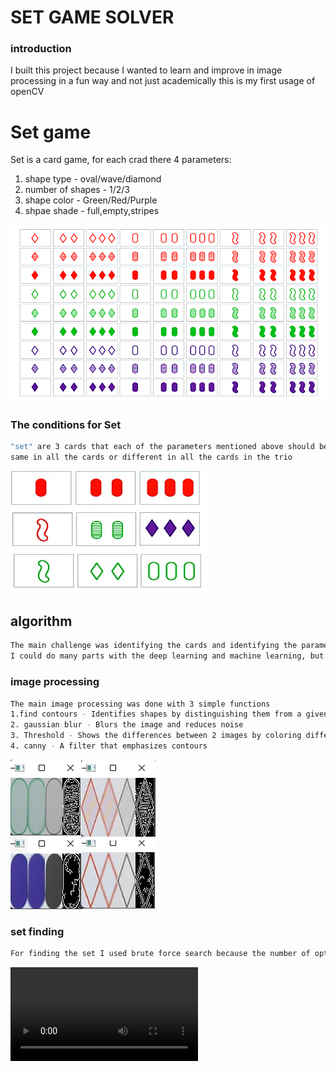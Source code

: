 # SET GAME SOLVER
### introduction
I built this project because I wanted to learn and improve in image processing in a fun way and not just academically
this is my first usage of openCV



# Set game
Set is a card game, for each crad there 4 parameters:
1. shape type - oval/wave/diamond
2. number of shapes - 1/2/3                                         
3. shape color - Green/Red/Purple
4. shpae shade - full,empty,stripes


 ![](photos/cards.png)


### The conditions for Set
```bash
"set" are 3 cards that each of the parameters mentioned above should be the 
same in all the cards or different in all the cards in the trio
```
 ![](photos/sets.jpg)




## algorithm 
```bash
The main challenge was identifying the cards and identifying the parameters on each card.
I could do many parts with the deep learning and machine learning, but the goal of the project was to learn image processing in general and openCV in particular
```

### image processing
```bash
The main image processing was done with 3 simple functions
1.find contours - Identifies shapes by distinguishing them from a given filter
2. gaussian blur - Blurs the image and reduces noise 
3. Threshold - Shows the differences between 2 images by coloring different pixels in white (255) and identical pixels in black (0)
4. canny - A filter that emphasizes contours
```

![](photos/filters.jpg)

### set finding
```bash
For finding the set I used brute force search because the number of options is not large - 12 choose 3 = 220.
```

![](https://github.com/hananell123/set_game_solver/photos/setVideo.mp4)



